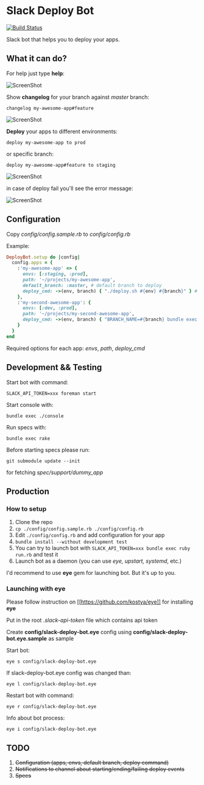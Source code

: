 # Slack Deploy Bot

[![Build Status](https://travis-ci.org/accessd/slack-deploy-bot.svg?branch=master)](https://travis-ci.org/accessd/slack-deploy-bot)

Slack bot that helps you to deploy your apps.

## What it can do?

For help just type **help**:

![ScreenShot](https://raw.github.com/accessd/slack-deploy-bot/master/images/help-command.png)


Show **changelog** for your branch against *master* branch:

    changelog my-awesome-app#feature

![ScreenShot](https://raw.github.com/accessd/slack-deploy-bot/master/images/changelog-command.png)


**Deploy** your apps to different environments:

    deploy my-awesome-app to prod

or specific branch:

    deploy my-awesome-app#feature to staging

![ScreenShot](https://raw.github.com/accessd/slack-deploy-bot/master/images/deploy-command.png)


in case of deploy fail you'll see the error message:

![ScreenShot](https://raw.github.com/accessd/slack-deploy-bot/master/images/deploy-failed.png)

## Configuration

Copy *config/config.sample.rb* to *config/config.rb*

Example:

```ruby
DeployBot.setup do |config|
  config.apps = {
    :'my-awesome-app' => {
      envs: [:staging, :prod],
      path: '~/projects/my-awesome-app',
      default_branch: :master, # default branch to deploy
      deploy_cmd: ->(env, branch) { "./deploy.sh #{env} #{branch}" } # deploy with Ansible for example
    },
    :'my-second-awesome-app': {
      envs: [:dev, :prod],
      path: '~/projects/my-second-awesome-app',
      deploy_cmd: ->(env, branch) { "BRANCH_NAME=#{branch} bundle exec cap #{env} deploy" } # deploy with Capistrano
    }
  }
end
```

Required options for each app: *envs*, *path*, *deploy_cmd*

## Development && Testing

Start bot with command:

    SLACK_API_TOKEN=xxx foreman start

Start console with:

    bundle exec ./console

Run specs with:

    bundle exec rake

Before starting specs please run:

    git submodule update --init

for fetching *spec/support/dummy_app*

## Production

### How to setup

1. Clone the repo
2. `cp ./config/config.sample.rb ./config/config.rb`
3. Edit `./config/config.rb` and add configuration for your app
4. `bundle install --without development test`
5. You can try to launch bot with `SLACK_API_TOKEN=xxx bundle exec ruby run.rb` and test it
6. Launch bot as a daemon (you can use *eye, upstart, systemd*, etc.)

I'd recommend to use **eye** gem for launching bot. But it's up to you.

### Launching with eye

Please follow instruction on [[https://github.com/kostya/eye]] for installing **eye**

Put in the root *.slack-api-token* file which contains api token

Create **config/slack-deploy-bot.eye** config using **config/slack-deploy-bot.eye.sample** as sample

Start bot:

    eye s config/slack-deploy-bot.eye

If slack-deploy-bot.eye config was changed than:

    eye l config/slack-deploy-bot.eye

Restart bot with command:

    eye r config/slack-deploy-bot.eye

Info about bot process:

    eye i config/slack-deploy-bot.eye

## TODO

1. ~~Configuration (apps, envs, default branch, deploy command)~~
2. ~~Notifications to channel about starting/ending/failing deploy events~~
3. ~~Specs~~
